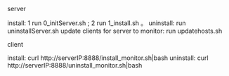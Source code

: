 server

install: 1 run 0_initServer.sh ; 2 run 1_install.sh 。
uninstall: run uninstallServer.sh
update clients for server to monitor: run updatehosts.sh



client

install: curl http://serverIP:8888/install_monitor.sh|bash
uninstall: curl http://serverIP:8888/uninstall_monitor.sh|bash
